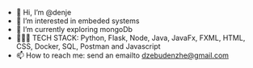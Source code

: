 - 👋 Hi, I’m @denje
- 👀 I’m interested in embeded systems
- 🌱 I’m currently exploring mongoDb
- 👨🏾‍💻 TECH STACK: Python, Flask, Node, Java, JavaFx, FXML, HTML, CSS, Docker, SQL, Postman and Javascript
- 📫 How to reach me: send an emailto dzebudenzhe@gmail.com

<!---
Mazebhula/Mazebhula is a ✨ special ✨ repository because its `README.md` (this file) appears on your GitHub profile.
You can click the Preview link to take a look at your changes.
--->

